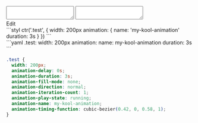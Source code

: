 <div data-size="250" class="code-cont" data-example="timeline-reference">
    <div class="code">
        <div class="code-wrap">
            <textarea id="stylus"></textarea>
            <textarea id="css"></textarea>
            <div class="edit-code">
                <span>Edit</span>
            </div>
        </div>
    </div>
</div>

<div data-size="250" data-examples="stylus"></div>
```styl
ctr('.test', {
  width: 200px
  animation: {
    name: 'my-kool-animation'
    duration: 3s
  }
})
```

<div data-size="250" data-examples="yaml"></div>
```yaml
.test:
  width: 200px
  animation:
    name: my-kool-animation
    duration: 3s
```

```css
.test {
  width: 200px;
  animation-delay: 0s;
  animation-duration: 3s;
  animation-fill-mode: none;
  animation-direction: normal;
  animation-iteration-count: 1;
  animation-play-state: running;
  animation-name: my-kool-animation;
  animation-timing-function: cubic-bezier(0.42, 0, 0.58, 1);
}
```
<div class="cf"></div>
